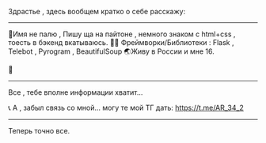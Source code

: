 Здрастье , здесь вообщем кратко о себе расскажу:
__________________________________________
🤨Имя не палю , Пишу ща на пайтоне , немного знаком с html+css , тоесть в бэкенд вкатываюсь.
👩‍💻 Фреймворки/Библиотеки : Flask , Telebot , Pyrogram , BeautifulSoup
🌏Живу в России и мне 16.

📗
__________________________________________
Все , тебе вполне информации хватит...

📞 А , забыл связь со мной...
могу те мой ТГ дать:
https://t.me/AR_34_2
_____________________________
Теперь точно все.
